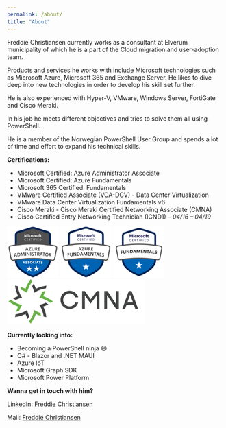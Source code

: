```yaml
---
permalink: /about/
title: "About"
---
```


Freddie Christiansen currently works as a consultant at Elverum municipality of which he is a part of the Cloud migration and user-adoption team.

Products and services he works with include Microsoft technologies such as Microsoft Azure, Microsoft 365 and Exchange Server.
He likes to dive deep into new technologies in order to develop his skill set further.

He is also experienced with Hyper-V, VMware, Windows Server, FortiGate and Cisco Meraki.

In his job he meets different objectives and tries to solve them all using PowerShell.

He is a member of the Norwegian PowerShell User Group and spends a lot of time and effort to expand his technical skills.
  
  
 
**Certifications:**

* Microsoft Certified: Azure Administrator Associate
* Microsoft Certified: Azure Fundamentals
* Microsoft 365 Certified: Fundamentals
* VMware Certified Associate (VCA-DCV) - Data Center Virtualization
* VMware Data Center Virtualization Fundamentals v6
* Cisco Meraki - Cisco Meraki Certified Networking Associate (CMNA)
* Cisco Certified Entry Networking Technician (ICND1) – *04/16 – 04/19*

<img src="/assets/images/azure-administrator-associate-600x600.png" alt="AZ900" width="120" height="120">

<img src="/assets/images/azure-fundamentals.png" alt="AZ900" width="120" height="120">

<img src="/assets/images/microsoft-certified-fundamentals-badge.svg" alt="MS365" width="120" height="120">

<img src="/assets/images/CMNA.png" alt="MS365" width="320" height="105">



**Currently looking into:**

* Becoming a PowerShell ninja :smile:
* C# - Blazor and .NET MAUI
* Azure IoT
* Microsoft Graph SDK
* Microsoft Power Platform



**Wanna get in touch with him?**

LinkedIn: [Freddie Christiansen](<https://www.linkedin.com/in/freddie-christiansen-64305b106>)

Mail: [Freddie Christiansen](<mailto:freddie@cloudpilot.no>)



